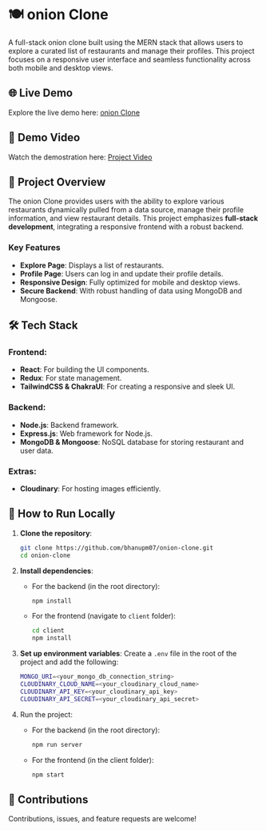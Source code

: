 # 🍽️ onion Clone

A full-stack onion clone built using the MERN stack that allows users to explore a curated list of restaurants and manage their profiles. This project focuses on a responsive user interface and seamless functionality across both mobile and desktop views.

## 🌐 Live Demo

Explore the live demo here: [onion Clone](https://onion-clone-ruby-eight.vercel.app/)

## 🎥 Demo Video

Watch the demostration here: [Project Video](https://drive.google.com/file/d/1BhF_7jVrwNTd0dtFx4Bil20bVlKWYgJ8/view?usp=sharing)

## 📂 Project Overview

The onion Clone provides users with the ability to explore various restaurants dynamically pulled from a data source, manage their profile information, and view restaurant details. This project emphasizes **full-stack development**, integrating a responsive frontend with a robust backend.

### Key Features

- **Explore Page**: Displays a list of restaurants.
- **Profile Page**: Users can log in and update their profile details.
- **Responsive Design**: Fully optimized for mobile and desktop views.
- **Secure Backend**: With robust handling of data using MongoDB and Mongoose.

## 🛠️ Tech Stack

### Frontend:
- **React**: For building the UI components.
- **Redux**: For state management.
- **TailwindCSS & ChakraUI**: For creating a responsive and sleek UI.

### Backend:
- **Node.js**: Backend framework.
- **Express.js**: Web framework for Node.js.
- **MongoDB & Mongoose**: NoSQL database for storing restaurant and user data.

### Extras:
- **Cloudinary**: For hosting images efficiently.

## 🚀 How to Run Locally

1. **Clone the repository**:
    ```bash
    git clone https://github.com/bhanupm07/onion-clone.git
    cd onion-clone
    ```

2. **Install dependencies**:
    - For the backend (in the root directory):
      ```bash
      npm install
      ```
    - For the frontend (navigate to `client` folder):
      ```bash
      cd client
      npm install
      ```

3. **Set up environment variables**:
   Create a `.env` file in the root of the project and add the following:
   ```bash
   MONGO_URI=<your_mongo_db_connection_string>
   CLOUDINARY_CLOUD_NAME=<your_cloudinary_cloud_name>
   CLOUDINARY_API_KEY=<your_cloudinary_api_key>
   CLOUDINARY_API_SECRET=<your_cloudinary_api_secret>

4. Run the project:
   - For the backend (in the root directory):
     ```bash 
     npm run server
     ```
   - For the frontend (in the client folder):
     ```bash
     npm start
     ```

## 🤝 Contributions

Contributions, issues, and feature requests are welcome!
